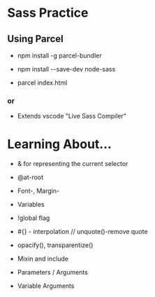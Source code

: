 # Sass Practice

## Using Parcel

* npm install -g parcel-bundler

* npm install --save-dev node-sass

* parcel index.html

###    or

* Extends vscode "Live Sass Compiler"


#  Learning About...

* & for  representing the current selector  

* @at-root

* Font-, Margin- 

* Variables

* !global flag

* #{} - interpolation  // unquote()-remove quote

* opacify(), transparentize()

* Mixin and include

* Parameters / Arguments

* Variable Arguments


